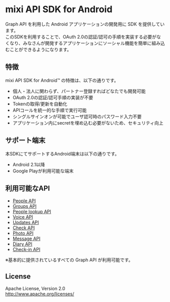 mixi API SDK for Android
========================

Graph API を利用した Android アプリケーションの開発用に SDK を提供しています。  
このSDKを利用することで、OAuth 2.0の認証/認可の手順を実装する必要がなくなり、みなさんが開発するアプリケーションにソーシャル機能を簡単に組み込むことができるようになります。

特徴
----
mixi API SDK for Android™ の特徴は、以下の通りです。
 - 個人・法人に関わらず、パートナー登録すればどなたでも開発可能
 - OAuth 2.0の認証/認可手順の実装が不要
 - Tokenの取得/更新を自動化
 - APIコールを統一的な手順で実行可能
 - シングルサインオンが可能でユーザ認可時のパスワード入力不要
 - アプリケーション内にsecretを埋め込む必要がないため、セキュリティ向上

サポート端末
------------
本SDKにてサポートするAndroid端末は以下の通りです。
 - Android 2.1以降
 - Google Playが利用可能な端末

利用可能なAPI
-------------
 - [People API][1]
 - [Groups API][2]
 - [People lookup API][3]
 - [Voice API][4]
 - [Updates API][5]
 - [Check API][6]
 - [Photo API][7]
 - [Message API][8]
 - [Diary API][9]
 - [Check-in API][10]

※基本的に提供されているすべての Graph API が利用可能です。

License
-------
Apache License, Version 2.0  
http://www.apache.org/licenses/


[1]:http://developer.mixi.co.jp/connect/mixi_graph_api/mixi_io_spec_top/people-api/
[2]:http://developer.mixi.co.jp/connect/mixi_graph_api/mixi_io_spec_top/groups-api/
[3]:http://developer.mixi.co.jp/connect/mixi_graph_api/mixi_io_spec_top/people-lookup-api/
[4]:http://developer.mixi.co.jp/connect/mixi_graph_api/mixi_io_spec_top/voice-api/
[5]:http://developer.mixi.co.jp/connect/mixi_graph_api/mixi_io_spec_top/updates-api/
[6]:http://developer.mixi.co.jp/connect/mixi_graph_api/mixi_io_spec_top/check-api/
[7]:http://developer.mixi.co.jp/connect/mixi_graph_api/mixi_io_spec_top/photo-api/
[8]:http://developer.mixi.co.jp/connect/mixi_graph_api/mixi_io_spec_top/message-api/
[9]:http://developer.mixi.co.jp/connect/mixi_graph_api/mixi_io_spec_top/diary-api/
[10]:http://developer.mixi.co.jp/connect/mixi_graph_api/mixi_io_spec_top/check-in-api/


